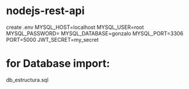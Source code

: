 # nodejs-rest-api
create .env
MYSQL_HOST=localhost
MYSQL_USER=root
MYSQL_PASSWORD=
MYSQL_DATABASE=gonzalo
MYSQL_PORT=3306
PORT=5000
JWT_SECRET=my_secret


# for Database import:
db_estructura.sql